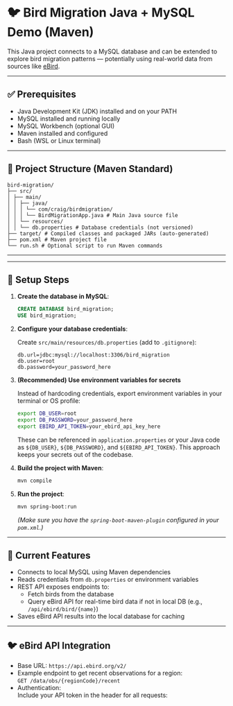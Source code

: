 # 🐦 Bird Migration Java + MySQL Demo (Maven)

This Java project connects to a MySQL database and can be extended to explore bird migration patterns — potentially using real-world data from sources like [eBird](https://documenter.getpostman.com/view/664302/ebird-api-20/2HTbHW).

---

## ✅ Prerequisites

- Java Development Kit (JDK) installed and on your PATH  
- MySQL installed and running locally  
- MySQL Workbench (optional GUI)  
- Maven installed and configured  
- Bash (WSL or Linux terminal)  

---

## 📁 Project Structure (Maven Standard)

    bird-migration/
    ├── src/
    │ ├── main/
    │ │ ├── java/
    │ │ │ └── com/craig/birdmigration/
    │ │ │ └── BirdMigrationApp.java # Main Java source file
    │ │ └── resources/
    │ │ └── db.properties # Database credentials (not versioned)
    ├── target/ # Compiled classes and packaged JARs (auto-generated)
    ├── pom.xml # Maven project file
    └── run.sh # Optional script to run Maven commands

---


---

## 🔧 Setup Steps

1. **Create the database in MySQL**:

    ```sql
    CREATE DATABASE bird_migration;
    USE bird_migration;
    ```

2. **Configure your database credentials**:

    Create `src/main/resources/db.properties` (add to `.gitignore`):

    ```properties
    db.url=jdbc:mysql://localhost:3306/bird_migration
    db.user=root
    db.password=your_password_here
    ```

3. **(Recommended) Use environment variables for secrets**

    Instead of hardcoding credentials, export environment variables in your terminal or OS profile:

    ```bash
    export DB_USER=root
    export DB_PASSWORD=your_password_here
    export EBIRD_API_TOKEN=your_ebird_api_key_here
    ```

    These can be referenced in `application.properties` or your Java code as `${DB_USER}`, `${DB_PASSWORD}`, and `${EBIRD_API_TOKEN}`. This approach keeps your secrets out of the codebase.

4. **Build the project with Maven**:

    ```bash
    mvn compile
    ```

5. **Run the project**:

    ```bash
    mvn spring-boot:run
    ```

    *(Make sure you have the `spring-boot-maven-plugin` configured in your `pom.xml`.)*

---

## 🚀 Current Features

- Connects to local MySQL using Maven dependencies  
- Reads credentials from `db.properties` or environment variables  
- REST API exposes endpoints to:  
  - Fetch birds from the database  
  - Query eBird API for real-time bird data if not in local DB (e.g., `/api/ebird/bird/{name}`)  
- Saves eBird API results into the local database for caching  

---

## 🐦 eBird API Integration

- Base URL: `https://api.ebird.org/v2/`  
- Example endpoint to get recent observations for a region:  
  `GET /data/obs/{regionCode}/recent`  
- Authentication:  
  Include your API token in the header for all requests:  
